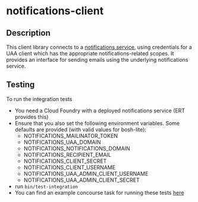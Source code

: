 # notifications-client

## Description

This client library connects to a [notifications service](https://github.com/cloudfoundry-incubator/notifications), using credentials for a UAA client which has the appropriate notifications-related scopes. It provides an interface for sending emails using the underlying notifications service.

## Testing
To run the integration tests
- You need a Cloud Foundry with a deployed notifications service (ERT provides this)
- Ensure that you also set the following environment variables. Some defaults are provided (with valid values for bosh-lite):
  - NOTIFICATIONS_MAILINATOR_TOKEN
  - NOTIFICATIONS_UAA_DOMAIN
  - NOTIFICATIONS_NOTIFICATIONS_DOMAIN
  - NOTIFICATIONS_RECIPIENT_EMAIL
  - NOTIFICATIONS_CLIENT_SECRET
  - NOTIFICATIONS_CLIENT_USERNAME
  - NOTIFICATIONS_UAA_ADMIN_CLIENT_USERNAME
  - NOTIFICATIONS_UAA_ADMIN_CLIENT_SECRET
- run `bin/test-integration`
- You can find an example concourse task for running these tests [here](https://github.com/pivotal-cf-experimental/mysql-monitoring-ci/blob/ad48b14983eedb428bee3e4ba86edff3475c9a1f/ci/scripts/test-integration) 

